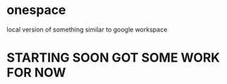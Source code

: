 # onespace
local version of something similar to google workspace

# STARTING SOON GOT SOME WORK FOR NOW
